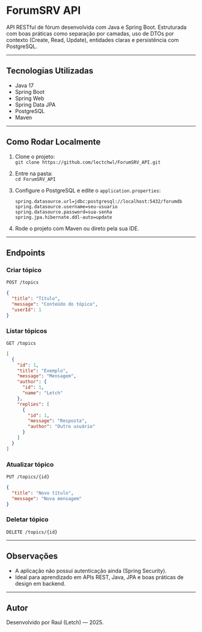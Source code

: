 # ForumSRV API

API RESTful de fórum desenvolvida com Java e Spring Boot. Estruturada com boas práticas como separação por camadas, uso de DTOs por contexto (Create, Read, Update), entidades claras e persistência com PostgreSQL.

---

## Tecnologias Utilizadas

- Java 17  
- Spring Boot
- Spring Web  
- Spring Data JPA
- PostgreSQL  
- Maven  

---

## Como Rodar Localmente

1. Clone o projeto:  
   `git clone https://github.com/lectchwl/ForumSRV_API.git`

2. Entre na pasta:  
   `cd ForumSRV_API`

3. Configure o PostgreSQL e edite o `application.properties`:  
   ```
   spring.datasource.url=jdbc:postgresql://localhost:5432/forumdb  
   spring.datasource.username=seu-usuario  
   spring.datasource.password=sua-senha  
   spring.jpa.hibernate.ddl-auto=update
   ```

4. Rode o projeto com Maven ou direto pela sua IDE.

---

## Endpoints

### Criar tópico  
`POST /topics`  
```json
{
  "title": "Título",
  "message": "Conteúdo do tópico",
  "userId": 1
}
```

### Listar tópicos  
`GET /topics`  
```json
[
  {
    "id": 1,
    "title": "Exemplo",
    "message": "Mensagem",
    "author": {
      "id": 1,
      "name": "Letch"
    },
    "replies": [
      {
        "id": 1,
        "message": "Resposta",
        "author": "Outro usuário"
      }
    ]
  }
]
```

### Atualizar tópico  
`PUT /topics/{id}`  
```json
{
  "title": "Novo título",
  "message": "Nova mensagem"
}
```

### Deletar tópico  
`DELETE /topics/{id}`

---

## Observações

- A aplicação não possui autenticação ainda (Spring Security).  
- Ideal para aprendizado em APIs REST, Java, JPA e boas práticas de design em backend.

---

## Autor

Desenvolvido por Raul (Letch) — 2025.
